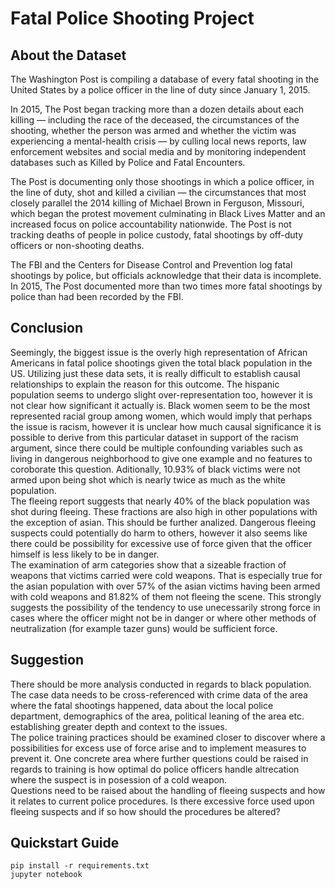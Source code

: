 # Fatal Police Shooting Project

## About the Dataset
The Washington Post is compiling a database of every fatal shooting in the United States by a police officer in the line of duty since January 1, 2015.

In 2015, The Post began tracking more than a dozen details about each killing — including the race of the deceased, the circumstances of the shooting, whether the person was armed and whether the victim was experiencing a mental-health crisis — by culling local news reports, law enforcement websites and social media and by monitoring independent databases such as Killed by Police and Fatal Encounters.

The Post is documenting only those shootings in which a police officer, in the line of duty, shot and killed a civilian — the circumstances that most closely parallel the 2014 killing of Michael Brown in Ferguson, Missouri, which began the protest movement culminating in Black Lives Matter and an increased focus on police accountability nationwide. The Post is not tracking deaths of people in police custody, fatal shootings by off-duty officers or non-shooting deaths.

The FBI and the Centers for Disease Control and Prevention log fatal shootings by police, but officials acknowledge that their data is incomplete. In 2015, The Post documented more than two times more fatal shootings by police than had been recorded by the FBI.

## Conclusion
Seemingly, the biggest issue is the overly high representation of African Americans in fatal police shootings given the total black population in the US. Utilizing just these data sets, it is really difficult to establish causal relationships to explain the reason for this outcome. The hispanic population seems to undergo slight over-representation too, however it is not clear how significant it actually is. Black women seem to be the most represented racial group among women,  which would imply that perhaps the issue is racism, however it is unclear how much causal significance it is possible to derive from this particular dataset in support of the racism argument, since there could be multiple confounding variables such as living in dangerous neighborhood to give one example and no features to coroborate this question. Aditionally, 10.93% of black victims were not armed upon being shot which is nearly twice as much as the white population.<br />
The fleeing report suggests that nearly 40% of the black population was shot during fleeing. These fractions are also high in other populations with the exception of asian.
This should be further analized. Dangerous fleeing suspects could potentially do harm to others, however it also seems like there could be possibility for excessive use of force given that the officer himself is less likely to be in danger. <br />
The examination of arm categories show that a sizeable fraction of weapons that victims carried were cold weapons. That is especially true for the asian population with over 57% of the asian victims having been armed with cold weapons and 81.82% of them not fleeing the scene. This strongly suggests the possibility of the tendency to use unecessarily strong force in cases where the officer might not be in danger or where other methods of neutralization (for example tazer guns) would be sufficient force.
## Suggestion
There should be more analysis conducted in regards to black population. The case data needs to be cross-referenced with crime data of the area where the fatal shootings happened, data about the local police department, demographics of the area, political leaning of the area etc. establishing greater depth and context to the issues.<br >
The police training practices should be examined closer to discover where a possibilities for excess use of force arise and to implement measures to prevent it. One concrete area where further questions could be raised in regards to training is how optimal do police officers handle altrecation where the suspect is in posession of a cold weapon.<br>
Questions need to be raised about the handling of fleeing suspects and how it relates to current police procedures. Is there excessive force used upon fleeing suspects and if so how should the procedures be altered?

## Quickstart Guide

    pip install -r requirements.txt
    jupyter notebook
